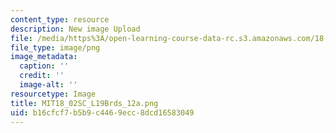 ```yaml
---
content_type: resource
description: New image Upload
file: /media/https%3A/open-learning-course-data-rc.s3.amazonaws.com/18-02sc-multivariable-calculus-fall-2010/b16cfcf7b5b9c4469ecc8dcd16583049_MIT18_02SC_L19Brds_12a.png
file_type: image/png
image_metadata:
  caption: ''
  credit: ''
  image-alt: ''
resourcetype: Image
title: MIT18_02SC_L19Brds_12a.png
uid: b16cfcf7-b5b9-c446-9ecc-8dcd16583049
---
```

